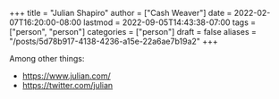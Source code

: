 +++
title = "Julian Shapiro"
author = ["Cash Weaver"]
date = 2022-02-07T16:20:00-08:00
lastmod = 2022-09-05T14:43:38-07:00
tags = ["person", "person"]
categories = ["person"]
draft = false
aliases = "/posts/5d78b917-4138-4236-a15e-22a6ae7b19a2"
+++

Among other things:

-   <https://www.julian.com/>
-   <https://twitter.com/julian>
